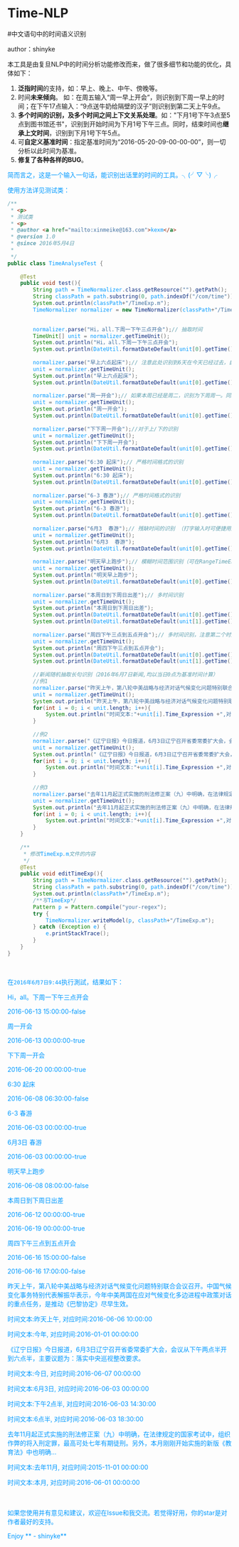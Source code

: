 # Time-NLP
#中文语句中的时间语义识别

author：shinyke


本工具是由复旦NLP中的时间分析功能修改而来，做了很多细节和功能的优化，具体如下：

1. **泛指时间**的支持，如：早上、晚上、中午、傍晚等。
2. 时间**未来倾向**。 如：在周五输入“周一早上开会”，则识别到下周一早上的时间；在下午17点输入：“9点送牛奶给隔壁的汉子”则识别到第二天上午9点。
3. **多个时间的识别，及多个时间之间上下文关系处理**。如："下月1号下午3点至5点到图书馆还书"，识别到开始时间为下月1号下午三点。同时，结束时间也**继承上文时间**，识别到下月1号下午5点。
4. 可**自定义基准时间**：指定基准时间为“2016-05-20-09-00-00-00”，则一切分析以此时间为基准。
5. **修复了各种各样的BUG**。

<font color=#0099ff>简而言之，这是一个输入一句话，能识别出话里的时间的工具。╮(╯▽╰)╭</fo>

使用方法详见测试类：
``` java
/**
 * <p>
 * 测试类
 * <p>
 * @author <a href="mailto:xinmeike@163.com">kexm</a>
 * @version 1.0
 * @since 2016年5月4日
 * 
 */
public class TimeAnalyseTest {
	
	@Test
	public void test(){
		String path = TimeNormalizer.class.getResource("").getPath();
		String classPath = path.substring(0, path.indexOf("/com/time"));
		System.out.println(classPath+"/TimeExp.m");
		TimeNormalizer normalizer = new TimeNormalizer(classPath+"/TimeExp.m");

		
		normalizer.parse("Hi，all.下周一下午三点开会");// 抽取时间
		TimeUnit[] unit = normalizer.getTimeUnit();
		System.out.println("Hi，all.下周一下午三点开会");
		System.out.println(DateUtil.formatDateDefault(unit[0].getTime()) + "-" + unit[0].getIsAllDayTime()); 
		
		normalizer.parse("早上六点起床");// 注意此处识别到6天在今天已经过去，自动识别为明早六点（未来倾向，可通过开关关闭：new TimeNormalizer(classPath+"/TimeExp.m", false)）
		unit = normalizer.getTimeUnit();
		System.out.println("早上六点起床");
		System.out.println(DateUtil.formatDateDefault(unit[0].getTime()) + "-" + unit[0].getIsAllDayTime());
		
		normalizer.parse("周一开会");// 如果本周已经是周二，识别为下周周一。同理处理各级时间。（未来倾向）
		unit = normalizer.getTimeUnit();
		System.out.println("周一开会");
		System.out.println(DateUtil.formatDateDefault(unit[0].getTime()) + "-" + unit[0].getIsAllDayTime());
		
		normalizer.parse("下下周一开会");//对于上/下的识别
		unit = normalizer.getTimeUnit();
		System.out.println("下下周一开会");
		System.out.println(DateUtil.formatDateDefault(unit[0].getTime()) + "-" + unit[0].getIsAllDayTime());
		
		normalizer.parse("6:30 起床");// 严格时间格式的识别
		unit = normalizer.getTimeUnit();
		System.out.println("6:30 起床");
		System.out.println(DateUtil.formatDateDefault(unit[0].getTime()) + "-" + unit[0].getIsAllDayTime());
		
		normalizer.parse("6-3 春游");// 严格时间格式的识别
		unit = normalizer.getTimeUnit();
		System.out.println("6-3 春游");
		System.out.println(DateUtil.formatDateDefault(unit[0].getTime()) + "-" + unit[0].getIsAllDayTime());
		
		normalizer.parse("6月3  春游");// 残缺时间的识别 （打字输入时可便捷用户）
		unit = normalizer.getTimeUnit();
		System.out.println("6月3  春游");
		System.out.println(DateUtil.formatDateDefault(unit[0].getTime()) + "-" + unit[0].getIsAllDayTime());
		
		normalizer.parse("明天早上跑步");// 模糊时间范围识别（可在RangeTimeEnum中修改
		unit = normalizer.getTimeUnit();
		System.out.println("明天早上跑步");
		System.out.println(DateUtil.formatDateDefault(unit[0].getTime()) + "-" + unit[0].getIsAllDayTime());
		
		normalizer.parse("本周日到下周日出差");// 多时间识别
		unit = normalizer.getTimeUnit();
		System.out.println("本周日到下周日出差");
		System.out.println(DateUtil.formatDateDefault(unit[0].getTime()) + "-" + unit[0].getIsAllDayTime());
		System.out.println(DateUtil.formatDateDefault(unit[1].getTime()) + "-" + unit[1].getIsAllDayTime());
		
		normalizer.parse("周四下午三点到五点开会");// 多时间识别，注意第二个时间点用了第一个时间的上文
		unit = normalizer.getTimeUnit();
		System.out.println("周四下午三点到五点开会");
		System.out.println(DateUtil.formatDateDefault(unit[0].getTime()) + "-" + unit[0].getIsAllDayTime());
		System.out.println(DateUtil.formatDateDefault(unit[1].getTime()) + "-" + unit[1].getIsAllDayTime());
		
		//新闻随机抽取长句识别（2016年6月7日新闻,均以当日0点为基准时间计算）
		//例1
		normalizer.parse("昨天上午，第八轮中美战略与经济对话气候变化问题特别联合会议召开。中国气候变化事务特别代表解振华表示，今年中美两国在应对气候变化多边进程中政策对话的重点任务，是推动《巴黎协定》尽早生效。", "2016-06-07-00-00-00");
		unit = normalizer.getTimeUnit();
		System.out.println("昨天上午，第八轮中美战略与经济对话气候变化问题特别联合会议召开。中国气候变化事务特别代表解振华表示，今年中美两国在应对气候变化多边进程中政策对话的重点任务，是推动《巴黎协定》尽早生效。");
		for(int i = 0; i < unit.length; i++){
		    System.out.println("时间文本:"+unit[i].Time_Expression +",对应时间:"+ DateUtil.formatDateDefault(unit[i].getTime()));
		}
		 
		//例2
		normalizer.parse("《辽宁日报》今日报道，6月3日辽宁召开省委常委扩大会，会议从下午两点半开到六点半，主要议题为：落实中央巡视整改要求。", "2016-06-07-00-00-00");
		unit = normalizer.getTimeUnit();
		System.out.println("《辽宁日报》今日报道，6月3日辽宁召开省委常委扩大会，会议从下午两点半开到六点半，主要议题为：落实中央巡视整改要求。");
		for(int i = 0; i < unit.length; i++){
		    System.out.println("时间文本:"+unit[i].Time_Expression +",对应时间:"+ DateUtil.formatDateDefault(unit[i].getTime()));
		}
		 
		//例3
		normalizer.parse("去年11月起正式实施的刑法修正案（九）中明确，在法律规定的国家考试中，组织作弊的将入刑定罪，最高可处七年有期徒刑。另外，本月刚刚开始实施的新版《教育法》中也明确...", "2016-06-07-00-00-00");
		unit = normalizer.getTimeUnit();
		System.out.println("去年11月起正式实施的刑法修正案（九）中明确，在法律规定的国家考试中，组织作弊的将入刑定罪，最高可处七年有期徒刑。另外，本月刚刚开始实施的新版《教育法》中也明确...");
		for(int i = 0; i < unit.length; i++){
		    System.out.println("时间文本:"+unit[i].Time_Expression +",对应时间:"+ DateUtil.formatDateDefault(unit[i].getTime()));
		}
	}
	
	/**
	 * 修改TimeExp.m文件的内容
	 */
	@Test
	public void editTimeExp(){
		String path = TimeNormalizer.class.getResource("").getPath();
		String classPath = path.substring(0, path.indexOf("/com/time"));
		System.out.println(classPath+"/TimeExp.m");
		/**写TimeExp*/
		Pattern p = Pattern.compile("your-regex");
		try {
			TimeNormalizer.writeModel(p, classPath+"/TimeExp.m");
		} catch (Exception e) {
			e.printStackTrace();
		}
	}
}
```
<br>

在`2016年6月7日9:44`执行測試，结果如下：


Hi，all。下周一下午三点开会

2016-06-13 15:00:00-false

周一开会

2016-06-13 00:00:00-true

下下周一开会

2016-06-20 00:00:00-true

6:30 起床

2016-06-08 06:30:00-false

6-3 春游

2016-06-03 00:00:00-true

6月3日  春游

2016-06-03 00:00:00-true

明天早上跑步

2016-06-08 08:00:00-false

本周日到下周日出差

2016-06-12 00:00:00-true

2016-06-19 00:00:00-true

周四下午三点到五点开会

2016-06-16 15:00:00-false

2016-06-16 17:00:00-false

昨天上午，第八轮中美战略与经济对话气候变化问题特别联合会议召开。中国气候变化事务特别代表解振华表示，今年中美两国在应对气候变化多边进程中政策对话的重点任务，是推动《巴黎协定》尽早生效。

时间文本:昨天上午,  对应时间:2016-06-06 10:00:00

时间文本:今年,  对应时间:2016-01-01 00:00:00

《辽宁日报》今日报道，6月3日辽宁召开省委常委扩大会，会议从下午两点半开到六点半，主要议题为：落实中央巡视整改要求。

时间文本:今日,  对应时间:2016-06-07 00:00:00

时间文本:6月3日,  对应时间:2016-06-03 00:00:00

时间文本:下午2点半,  对应时间:2016-06-03 14:30:00

时间文本:6点半,  对应时间:2016-06-03 18:30:00


去年11月起正式实施的刑法修正案（九）中明确，在法律规定的国家考试中，组织作弊的将入刑定罪，最高可处七年有期徒刑。另外，本月刚刚开始实施的新版《教育法》中也明确...

时间文本:去年11月,  对应时间:2015-11-01 00:00:00

时间文本:本月,  对应时间:2016-06-01 00:00:00



<br/>
<br/>
如果您使用并有意见和建议，欢迎在Issue和我交流。若觉得好用，你的star是对作者最好的支持。<br/>

Enjoy ** - shinyke**

